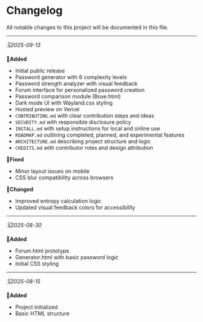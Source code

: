 
# Changelog

All notable changes to this project will be documented in this file.

---

_🗓️2025-09-13_

**🔌Added**
- Initial public release
- Password generator with 6 complexity levels
- Password strength analyzer with visual feedback
- Forum interface for personalized password creation
- Password comparison module (Boxe.html)
- Dark mode UI with Wayland.css styling
- Hosted preview on Vercel
- `CONTRIBUTING.md` with clear contribution steps and ideas
- `SECURITY.md` with responsible disclosure policy
- `INSTALL.md` with setup instructions for local and online use
- `ROADMAP.md` outlining completed, planned, and experimental features
- `ARCHITECTURE.md` describing project structure and logic
- `CREDITS.md` with contributor roles and design attribution

**🧪Fixed**
- Minor layout issues on mobile
- CSS blur compatibility across browsers

**🎲Changed**
- Improved entropy calculation logic
- Updated visual feedback colors for accessibility

---

_🗓️2025-08-30_

**🔌Added**
- Forum.html prototype
- Generator.html with basic password logic
- Initial CSS styling

---

_🗓️2025-08-15_

**🔌Added**
- Project initialized
- Basic HTML structure
